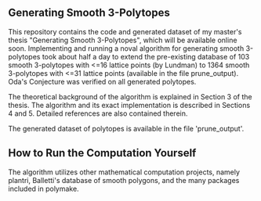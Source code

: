 <h2>Generating Smooth 3-Polytopes</h2>
<p>This repository contains the code and generated dataset of my master's thesis "Generating Smooth 3-Polytopes", which will be available online soon. Implementing and running a noval algorithm for generating smooth 3-polytopes took about half a day to extend the pre-existing database of 103 smooth 3-polytopes with <=16 lattice points (by Lundman) to 1364 smooth 3-polytopes with <=31 lattice points (available in the file prune_output). Oda's Conjecture was verified on all generated polytopes.</p>

<p>The theoretical background of the algorithm is explained in Section 3 of the thesis. The algorithm and its exact implementation is described in Sections 4 and 5. Detailed references are also contained therein.</p>

<p>The generated dataset of polytopes is available in the file 'prune_output'.</p>

<h2>How to Run the Computation Yourself</h2>
The algorithm utilizes other mathematical computation projects, namely plantri, Balletti's database of smooth polygons, and the many packages included in polymake. 
